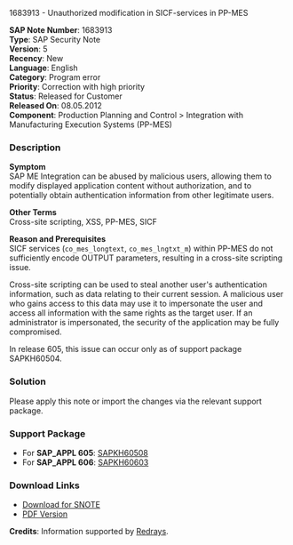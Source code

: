 1683913 - Unauthorized modification in SICF-services in PP-MES

**SAP Note Number**: 1683913  
**Type**: SAP Security Note  
**Version**: 5  
**Recency**: New  
**Language**: English  
**Category**: Program error  
**Priority**: Correction with high priority  
**Status**: Released for Customer  
**Released On**: 08.05.2012  
**Component**: Production Planning and Control > Integration with Manufacturing Execution Systems (PP-MES)

### Description

**Symptom**  
SAP ME Integration can be abused by malicious users, allowing them to modify displayed application content without authorization, and to potentially obtain authentication information from other legitimate users.

**Other Terms**  
Cross-site scripting, XSS, PP-MES, SICF

**Reason and Prerequisites**  
SICF services (`co_mes_longtext`, `co_mes_lngtxt_m`) within PP-MES do not sufficiently encode OUTPUT parameters, resulting in a cross-site scripting issue.

Cross-site scripting can be used to steal another user's authentication information, such as data relating to their current session. A malicious user who gains access to this data may use it to impersonate the user and access all information with the same rights as the target user. If an administrator is impersonated, the security of the application may be fully compromised.

In release 605, this issue can occur only as of support package SAPKH60504.

### Solution
Please apply this note or import the changes via the relevant support package.

### Support Package
- For **SAP_APPL 605**: [SAPKH60508](https://me.sap.com/supportpackage/SAPKH60508)
- For **SAP_APPL 606**: [SAPKH60603](https://me.sap.com/supportpackage/SAPKH60603)

### Download Links
- [Download for SNOTE](https://notesdownloads.sap.com/note/0040000010002152017)
- [PDF Version](https://userapps.support.sap.com/sap/support/sfm/notes/print/0001683913?language=en-US&token=6037C7872C8287CF6E12432AAC2515ED)

**Credits**: Information supported by [Redrays](https://redrays.io).